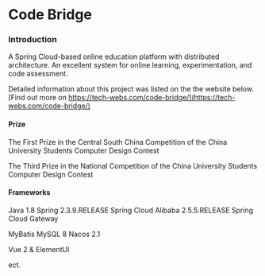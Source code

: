 # Code Bridge

### Introduction
A Spring Cloud-based online education platform with distributed architecture. An excellent system for online learning, experimentation, and code assessment.

Detailed information about this project was listed on the the website below. 
[Find out more on https://tech-webs.com/code-bridge/](https://tech-webs.com/code-bridge/) 

#### Prize
The First Prize in the Central South China Competition of the China University Students Computer Design Contest

The Third Prize in the National Competition of the China University Students Computer Design Contest

#### Frameworks
Java 1.8 Spring 2.3.9.RELEASE Spring Cloud Alibaba 2.5.5.RELEASE Spring Cloud Gateway

MyBatis MySQL 8 Nacos 2.1

Vue 2 & ElementUI

ect.
